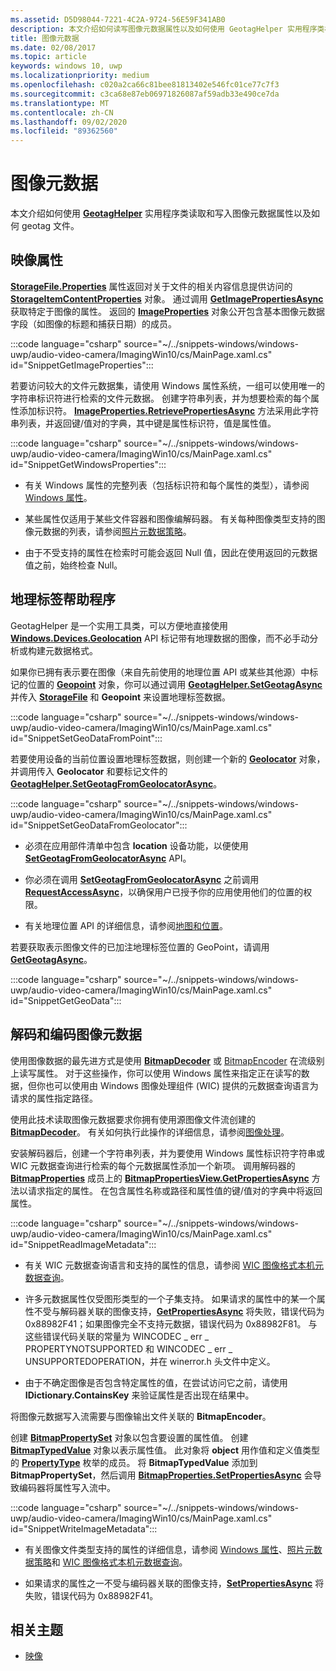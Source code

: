 ```yaml
---
ms.assetid: D5D98044-7221-4C2A-9724-56E59F341AB0
description: 本文介绍如何读写图像元数据属性以及如何使用 GeotagHelper 实用程序类标注文件。
title: 图像元数据
ms.date: 02/08/2017
ms.topic: article
keywords: windows 10, uwp
ms.localizationpriority: medium
ms.openlocfilehash: c020a2ca66c81bee81813402e546fc01ce77c7f3
ms.sourcegitcommit: c3ca68e87eb06971826087af59adb33e490ce7da
ms.translationtype: MT
ms.contentlocale: zh-CN
ms.lasthandoff: 09/02/2020
ms.locfileid: "89362560"
---
```

# <a name="image-metadata"></a>图像元数据



本文介绍如何使用 [**GeotagHelper**](/uwp/api/Windows.Storage.FileProperties.GeotagHelper) 实用程序类读取和写入图像元数据属性以及如何 geotag 文件。

## <a name="image-properties"></a>映像属性

[**StorageFile.Properties**](/uwp/api/windows.storage.storagefile.properties) 属性返回对关于文件的相关内容信息提供访问的 [**StorageItemContentProperties**](/uwp/api/Windows.Storage.FileProperties.StorageItemContentProperties) 对象。 通过调用 [**GetImagePropertiesAsync**](/uwp/api/windows.storage.fileproperties.storageitemcontentproperties.getimagepropertiesasync) 获取特定于图像的属性。 返回的 [**ImageProperties**](/uwp/api/Windows.Storage.FileProperties.ImageProperties) 对象公开包含基本图像元数据字段（如图像的标题和捕获日期）的成员。

:::code language="csharp" source="~/../snippets-windows/windows-uwp/audio-video-camera/ImagingWin10/cs/MainPage.xaml.cs" id="SnippetGetImageProperties":::

若要访问较大的文件元数据集，请使用 Windows 属性系统，一组可以使用唯一的字符串标识符进行检索的文件元数据。 创建字符串列表，并为想要检索的每个属性添加标识符。 [**ImageProperties.RetrievePropertiesAsync**](/uwp/api/windows.storage.fileproperties.imageproperties.retrievepropertiesasync) 方法采用此字符串列表，并返回键/值对的字典，其中键是属性标识符，值是属性值。

:::code language="csharp" source="~/../snippets-windows/windows-uwp/audio-video-camera/ImagingWin10/cs/MainPage.xaml.cs" id="SnippetGetWindowsProperties":::

-   有关 Windows 属性的完整列表（包括标识符和每个属性的类型），请参阅 [Windows 属性](/windows/desktop/properties/props)。

-   某些属性仅适用于某些文件容器和图像编解码器。 有关每种图像类型支持的图像元数据的列表，请参阅[照片元数据策略](/windows/desktop/wic/photo-metadata-policies)。

-   由于不受支持的属性在检索时可能会返回 Null 值，因此在使用返回的元数据值之前，始终检查 Null。

## <a name="geotag-helper"></a>地理标签帮助程序

GeotagHelper 是一个实用工具类，可以方便地直接使用 [**Windows.Devices.Geolocation**](/uwp/api/Windows.Devices.Geolocation) API 标记带有地理数据的图像，而不必手动分析或构建元数据格式。

如果你已拥有表示要在图像（来自先前使用的地理位置 API 或某些其他源）中标记的位置的 [**Geopoint**](/uwp/api/Windows.Devices.Geolocation.Geopoint) 对象，你可以通过调用 [**GeotagHelper.SetGeotagAsync**](/uwp/api/windows.storage.fileproperties.geotaghelper.setgeotagasync) 并传入 [**StorageFile**](/uwp/api/Windows.Storage.StorageFile) 和 **Geopoint** 来设置地理标签数据。

:::code language="csharp" source="~/../snippets-windows/windows-uwp/audio-video-camera/ImagingWin10/cs/MainPage.xaml.cs" id="SnippetSetGeoDataFromPoint":::

若要使用设备的当前位置设置地理标签数据，则创建一个新的 [**Geolocator**](/uwp/api/Windows.Devices.Geolocation.Geolocator) 对象，并调用传入 **Geolocator** 和要标记文件的 [**GeotagHelper.SetGeotagFromGeolocatorAsync**](/uwp/api/windows.storage.fileproperties.geotaghelper.setgeotagfromgeolocatorasync)。

:::code language="csharp" source="~/../snippets-windows/windows-uwp/audio-video-camera/ImagingWin10/cs/MainPage.xaml.cs" id="SnippetSetGeoDataFromGeolocator":::

-   必须在应用部件清单中包含 **location** 设备功能，以便使用 [**SetGeotagFromGeolocatorAsync**](/uwp/api/windows.storage.fileproperties.geotaghelper.setgeotagfromgeolocatorasync) API。

-   你必须在调用 [**SetGeotagFromGeolocatorAsync**](/uwp/api/windows.storage.fileproperties.geotaghelper.setgeotagfromgeolocatorasync) 之前调用 [**RequestAccessAsync**](/uwp/api/windows.devices.geolocation.geolocator.requestaccessasync)，以确保用户已授予你的应用使用他们的位置的权限。

-   有关地理位置 API 的详细信息，请参阅[地图和位置](../maps-and-location/index.md)。

若要获取表示图像文件的已加注地理标签位置的 GeoPoint，请调用 [**GetGeotagAsync**](/uwp/api/windows.storage.fileproperties.geotaghelper.getgeotagasync)。

:::code language="csharp" source="~/../snippets-windows/windows-uwp/audio-video-camera/ImagingWin10/cs/MainPage.xaml.cs" id="SnippetGetGeoData":::

## <a name="decode-and-encode-image-metadata"></a>解码和编码图像元数据

使用图像数据的最先进方式是使用 [**BitmapDecoder**](/uwp/api/Windows.Graphics.Imaging.BitmapDecoder) 或 [BitmapEncoder](bitmapencoder-options-reference.md) 在流级别上读写属性。 对于这些操作，你可以使用 Windows 属性来指定正在读写的数据，但你也可以使用由 Windows 图像处理组件 (WIC) 提供的元数据查询语言为请求的属性指定路径。

使用此技术读取图像元数据要求你拥有使用源图像文件流创建的 [**BitmapDecoder**](/uwp/api/Windows.Graphics.Imaging.BitmapDecoder)。 有关如何执行此操作的详细信息，请参阅[图像处理](imaging.md)。

安装解码器后，创建一个字符串列表，并为要使用 Windows 属性标识符字符串或 WIC 元数据查询进行检索的每个元数据属性添加一个新项。 调用解码器的 [**BitmapProperties**](/uwp/api/Windows.Graphics.Imaging.BitmapProperties) 成员上的 [**BitmapPropertiesView.GetPropertiesAsync**](/uwp/api/windows.graphics.imaging.bitmappropertiesview.getpropertiesasync) 方法以请求指定的属性。 在包含属性名称或路径和属性值的键/值对的字典中将返回属性。

:::code language="csharp" source="~/../snippets-windows/windows-uwp/audio-video-camera/ImagingWin10/cs/MainPage.xaml.cs" id="SnippetReadImageMetadata":::

-   有关 WIC 元数据查询语言和支持的属性的信息，请参阅 [WIC 图像格式本机元数据查询](/windows/desktop/wic/-wic-native-image-format-metadata-queries)。

-   许多元数据属性仅受图形类型的一个子集支持。 如果请求的属性中的某一个属性不受与解码器关联的图像支持，[**GetPropertiesAsync**](/uwp/api/windows.graphics.imaging.bitmappropertiesview.getpropertiesasync) 将失败，错误代码为 0x88982F41；如果图像完全不支持元数据，错误代码为 0x88982F81。 与这些错误代码关联的常量为 WINCODEC \_ err \_ PROPERTYNOTSUPPORTED 和 WINCODEC \_ err \_ UNSUPPORTEDOPERATION，并在 winerror.h 头文件中定义。
-   由于不确定图像是否包含特定属性的值，在尝试访问它之前，请使用 **IDictionary.ContainsKey** 来验证属性是否出现在结果中。

将图像元数据写入流需要与图像输出文件关联的 **BitmapEncoder**。

创建 [**BitmapPropertySet**](/uwp/api/Windows.Graphics.Imaging.BitmapPropertySet) 对象以包含要设置的属性值。 创建 [**BitmapTypedValue**](/uwp/api/Windows.Graphics.Imaging.BitmapTypedValue) 对象以表示属性值。 此对象将 **object** 用作值和定义值类型的 [**PropertyType**](/uwp/api/Windows.Foundation.PropertyType) 枚举的成员。 将 **BitmapTypedValue** 添加到 **BitmapPropertySet**，然后调用 [**BitmapProperties.SetPropertiesAsync**](/uwp/api/windows.graphics.imaging.bitmapproperties.setpropertiesasync) 会导致编码器将属性写入流中。

:::code language="csharp" source="~/../snippets-windows/windows-uwp/audio-video-camera/ImagingWin10/cs/MainPage.xaml.cs" id="SnippetWriteImageMetadata":::

-   有关图像文件类型支持的属性的详细信息，请参阅 [Windows 属性](/windows/desktop/properties/props)、[照片元数据策略](/windows/desktop/wic/photo-metadata-policies)和 [WIC 图像格式本机元数据查询](/windows/desktop/wic/-wic-native-image-format-metadata-queries)。

-   如果请求的属性之一不受与编码器关联的图像支持，[**SetPropertiesAsync**](/uwp/api/windows.graphics.imaging.bitmapproperties.setpropertiesasync) 将失败，错误代码为 0x88982F41。

## <a name="related-topics"></a>相关主题

* [映像](imaging.md)
 

 

